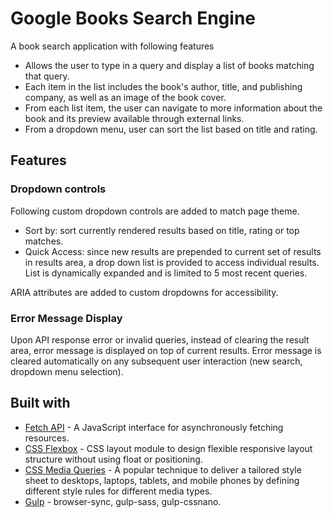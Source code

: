 # Google Books Search Engine

A book search application with following features
- Allows the user to type in a query and display a list of books matching that query.
- Each item in the list includes the book's author, title, and publishing company, as well as an image of the book cover.
- From each list item, the user can navigate to more information about the book and its preview available through external links.
- From a dropdown menu, user can sort the list based on title and rating.

## Features
### Dropdown controls
Following custom dropdown controls are added to match page theme.
- Sort by: sort currently rendered results based on title, rating or top matches.
- Quick Access: since new results are prepended to current set of results in results area, a drop down list is provided to access individual results. List is dynamically expanded and is limited to 5 most recent queries.

ARIA attributes are added to custom dropdowns for accessibility.

### Error Message Display
Upon API response error or invalid queries, instead of clearing the result area, error message is displayed on top of current results. Error message is cleared automatically on any subsequent user interaction (new search, dropdown menu selection).

## Built with
- [Fetch API](https://developer.mozilla.org/en-US/docs/Web/API/Fetch_API) - A JavaScript interface for asynchronously fetching resources.
- [CSS Flexbox](https://www.w3schools.com/css/css3_flexbox.asp) - CSS layout module to design flexible responsive layout structure without using float or positioning.
- [CSS Media Queries](https://www.w3schools.com/css/css3_mediaqueries.asp) - A popular technique to deliver a tailored style sheet to desktops, laptops, tablets, and mobile phones by defining different style rules for different media types.
- [Gulp](https://www.npmjs.com/package/gulp) - browser-sync, gulp-sass, gulp-cssnano.

